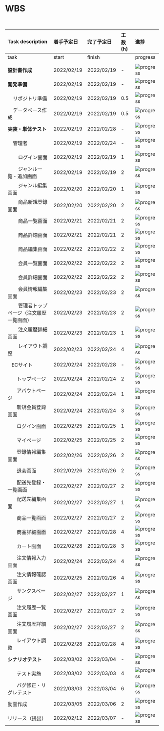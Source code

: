 <h1>WBS</h1>
 &nbsp;

| Task description                                                   | 着手予定日 | 完了予定日 | 工数(h) | 進捗                                                  |
| :----------------------------------------------------------------- | :--------- | :--------- | :------ | :---------------------------------------------------- |
| task                                                               | start      | finish     |         | progress                                              |
|                                                                    |            |            |         |                                                       |
| **設計書作成**                                                     | 2022/02/19 | 2022/02/19 | -       | ![progress](https://progress-bar.dev/100/ "progress")  |
| **開発準備**                                                       | 2022/02/19 | 2022/02/19 | -       | ![progress](https://progress-bar.dev/100/ "progress")  |
| &nbsp; &nbsp; リポジトリ準備                                       | 2022/02/19 | 2022/02/19 | 0.5     | ![progress](https://progress-bar.dev/100/ "progress") |
| &nbsp; &nbsp; データベース作成                                     | 2022/02/19 | 2022/02/19 | 0.5     | ![progress](https://progress-bar.dev/100/ "progress")   |
| **実装・単体テスト**                                               | 2022/02/19 | 2022/02/28 | -       | ![progress](https://progress-bar.dev/36/ "progress")   |
| &nbsp; &nbsp; 管理者                                               | 2022/02/19 | 2022/02/24 | -       | ![progress](https://progress-bar.dev/62/ "progress")   |
| &nbsp; &nbsp; &nbsp; &nbsp; ログイン画面                           | 2022/02/19 | 2022/02/19 | 1       | ![progress](https://progress-bar.dev/0/ "progress")   |
| &nbsp; &nbsp; &nbsp; &nbsp; ジャンル一覧・追加画面                 | 2022/02/19 | 2022/02/19 | 2       | ![progress](https://progress-bar.dev/100/ "progress")   |
| &nbsp; &nbsp; &nbsp; &nbsp; ジャンル編集画面                       | 2022/02/20 | 2022/02/20 | 1       | ![progress](https://progress-bar.dev/100/ "progress")   |
| &nbsp; &nbsp; &nbsp; &nbsp; 商品新規登録画面                       | 2022/02/20 | 2022/02/20 | 2       | ![progress](https://progress-bar.dev/100/ "progress")   |
| &nbsp; &nbsp; &nbsp; &nbsp; 商品一覧画面                           | 2022/02/21 | 2022/02/21 | 2       | ![progress](https://progress-bar.dev/100/ "progress")   |
| &nbsp; &nbsp; &nbsp; &nbsp; 商品詳細画面                           | 2022/02/21 | 2022/02/21 | 2       | ![progress](https://progress-bar.dev/100/ "progress")   |
| &nbsp; &nbsp; &nbsp; &nbsp; 商品編集画面                           | 2022/02/22 | 2022/02/22 | 2       | ![progress](https://progress-bar.dev/100/ "progress")   |
| &nbsp; &nbsp; &nbsp; &nbsp; 会員一覧画面                           | 2022/02/22 | 2022/02/22 | 2       | ![progress](https://progress-bar.dev/0/ "progress")   |
| &nbsp; &nbsp; &nbsp; &nbsp; 会員詳細画面                           | 2022/02/22 | 2022/02/22 | 2       | ![progress](https://progress-bar.dev/0/ "progress")   |
| &nbsp; &nbsp; &nbsp; &nbsp; 会員情報編集画面                       | 2022/02/23 | 2022/02/23 | 2       | ![progress](https://progress-bar.dev/0/ "progress")   |
| &nbsp; &nbsp; &nbsp; &nbsp; 管理者トップページ（注文履歴一覧画面） | 2022/02/23 | 2022/02/23 | 2       | ![progress](https://progress-bar.dev/100/ "progress")   |
| &nbsp; &nbsp; &nbsp; &nbsp; 注文履歴詳細画面                       | 2022/02/23 | 2022/02/23 | 1       | ![progress](https://progress-bar.dev/100/ "progress")   |
| &nbsp; &nbsp; &nbsp; &nbsp; レイアウト調整                         | 2022/02/23 | 2022/02/24 | 4       | ![progress](https://progress-bar.dev/0/ "progress")   |
| &nbsp;&nbsp; ECサイト                                              | 2022/02/24 | 2022/02/28 | -       | ![progress](https://progress-bar.dev/18/ "progress")   |
| &nbsp; &nbsp; &nbsp; &nbsp;トップページ                            | 2022/02/24 | 2022/02/24 | 2       | ![progress](https://progress-bar.dev/50/ "progress")   |
| &nbsp; &nbsp; &nbsp; &nbsp;アバウトページ                          | 2022/02/24 | 2022/02/24 | 1       | ![progress](https://progress-bar.dev/100/ "progress")   |
| &nbsp; &nbsp; &nbsp; &nbsp;新規会員登録画面                        | 2022/02/24 | 2022/02/24 | 3       | ![progress](https://progress-bar.dev/0/ "progress")   |
| &nbsp; &nbsp; &nbsp; &nbsp;ログイン画面                            | 2022/02/25 | 2022/02/25 | 1       | ![progress](https://progress-bar.dev/100/ "progress")   |
| &nbsp; &nbsp; &nbsp; &nbsp;マイページ                              | 2022/02/25 | 2022/02/25 | 2       | ![progress](https://progress-bar.dev/0/ "progress")   |
| &nbsp; &nbsp; &nbsp; &nbsp;登録情報編集画面                        | 2022/02/26 | 2022/02/26 | 2       | ![progress](https://progress-bar.dev/0/ "progress")   |
| &nbsp; &nbsp; &nbsp; &nbsp;退会画面                                | 2022/02/26 | 2022/02/26 | 2       | ![progress](https://progress-bar.dev/0/ "progress")   |
| &nbsp; &nbsp; &nbsp; &nbsp;配送先登録・一覧画面                    | 2022/02/27 | 2022/02/27 | 2       | ![progress](https://progress-bar.dev/0/ "progress")   |
| &nbsp; &nbsp; &nbsp; &nbsp;配送先編集画面                          | 2022/02/27 | 2022/02/27 | 1       | ![progress](https://progress-bar.dev/0/ "progress")   |
| &nbsp; &nbsp; &nbsp; &nbsp;商品一覧画面                            | 2022/02/27 | 2022/02/27 | 2       | ![progress](https://progress-bar.dev/0/ "progress")   |
| &nbsp; &nbsp; &nbsp; &nbsp;商品詳細画面                            | 2022/02/27 | 2022/02/28 | 4       | ![progress](https://progress-bar.dev/0/ "progress")   |
| &nbsp; &nbsp; &nbsp; &nbsp;カート画面                              | 2022/02/28 | 2022/02/28 | 3       | ![progress](https://progress-bar.dev/0/ "progress")   |
| &nbsp; &nbsp; &nbsp; &nbsp;注文情報入力画面                        | 2022/02/24 | 2022/02/24 | 4       | ![progress](https://progress-bar.dev/0/ "progress")   |
| &nbsp; &nbsp; &nbsp; &nbsp;注文情報確認画面                        | 2022/02/25 | 2022/02/26 | 4       | ![progress](https://progress-bar.dev/0/ "progress")   |
| &nbsp; &nbsp; &nbsp; &nbsp;サンクスページ                          | 2022/02/27 | 2022/02/27 | 1       | ![progress](https://progress-bar.dev/100/ "progress")   |
| &nbsp; &nbsp; &nbsp; &nbsp;注文履歴一覧画面                        | 2022/02/27 | 2022/02/27 | 2       | ![progress](https://progress-bar.dev/0/ "progress")   |
| &nbsp; &nbsp; &nbsp; &nbsp;注文履歴詳細画面                        | 2022/02/27 | 2022/02/27 | 2       | ![progress](https://progress-bar.dev/0/ "progress")   |
| &nbsp; &nbsp; &nbsp; &nbsp;レイアウト調整                          | 2022/02/28 | 2022/02/28 | 4       | ![progress](https://progress-bar.dev/0/ "progress")   |
| **シナリオテスト**                                                 | 2022/03/02 | 2022/03/04 | -       | ![progress](https://progress-bar.dev/0/ "progress")   |
| &nbsp; &nbsp; &nbsp; &nbsp;テスト実施                              | 2022/03/02 | 2022/03/03 | 4       | ![progress](https://progress-bar.dev/0/ "progress")   |
| &nbsp; &nbsp; &nbsp; &nbsp;バグ修正・リグレテスト                  | 2022/03/03 | 2022/03/04 | 6       | ![progress](https://progress-bar.dev/0/ "progress")   |
| 動画作成                                                           | 2022/03/05 | 2022/03/06 | 2       | ![progress](https://progress-bar.dev/0/ "progress")   |
| リリース（提出）                                                   | 2022/02/12 | 2022/03/07 | -       | ![progress](https://progress-bar.dev/0/ "progress")   |